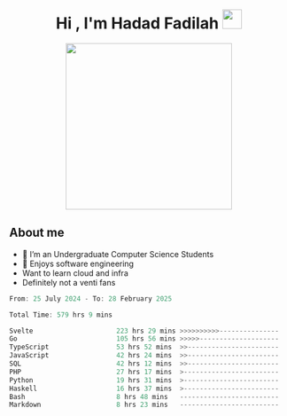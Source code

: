 <h1 align="center">Hi , I'm Hadad Fadilah <img src="https://media.giphy.com/media/hvRJCLFzcasrR4ia7z/giphy.gif" width="35"></h1>

<p align="center">
<img src="https://media.tenor.com/78dNivDemDAAAAAi/speech-bubble-venti.gif" width="300"/>    
</p>


##  About me
- 🔭 I’m an Undergraduate Computer Science Students
- 🌱 Enjoys software engineering
- Want to learn cloud and infra 
- Definitely not a venti fans

<!--START_SECTION:waka-->

```go
From: 25 July 2024 - To: 28 February 2025

Total Time: 579 hrs 9 mins

Svelte                     223 hrs 29 mins >>>>>>>>>>---------------   38.33 %
Go                         105 hrs 56 mins >>>>>--------------------   18.17 %
TypeScript                 53 hrs 52 mins  >>-----------------------   09.24 %
JavaScript                 42 hrs 24 mins  >>-----------------------   07.27 %
SQL                        42 hrs 12 mins  >>-----------------------   07.24 %
PHP                        27 hrs 17 mins  >------------------------   04.68 %
Python                     19 hrs 31 mins  >------------------------   03.35 %
Haskell                    16 hrs 37 mins  >------------------------   02.85 %
Bash                       8 hrs 48 mins   -------------------------   01.51 %
Markdown                   8 hrs 23 mins   -------------------------   01.44 %
```

<!--END_SECTION:waka-->




<!--
**Fadil-Tao/Fadil-Tao** is a ✨ _special_ ✨ repository because its `README.md` (this file) appears on your GitHub profile.



